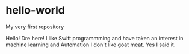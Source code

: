 # hello-world
My very first repository

Hello!
Dre here! I like Swift programmming and have taken an interest in machine learning and Automation
I don't like goat meat. Yes I said it.
